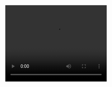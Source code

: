 <video width="320" height="240" controls>
  <source src="https://github.com/abdulraheem7/ippo/blob/main/ssstik.io_1720400397817.mp4" type="video/mp4">
  Your browser does not support the video tag.
</video>
